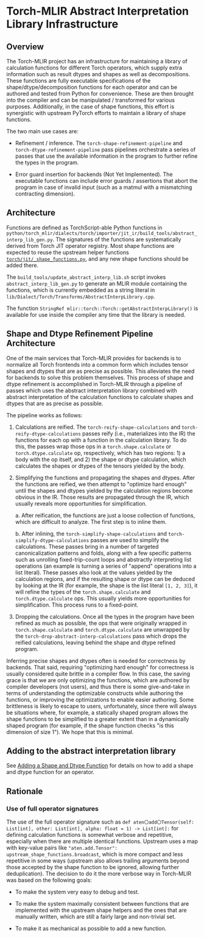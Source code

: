 # Torch-MLIR Abstract Interpretation Library Infrastructure

## Overview

The Torch-MLIR project has an infrastructure for maintaining a library of
calculation functions for different Torch operators, which supply extra
information such as result dtypes and shapes as well as decompositions. These
functions are fully executable specifications of the shape/dtype/decomposition
functions for each operator and can be authored and tested from Python for
convenience. These are then brought into the compiler and can be manipulated /
transformed for various purposes.  Additionally, in the case of shape functions,
this effort is synergistic with upstream PyTorch efforts to maintain a library
of shape functions.

The two main use cases are:

- Refinement / inference. The `torch-shape-refinement-pipeline` and
  `torch-dtype-refinement-pipeline` pass pipelines orchestrate a series of
  passes that use the available information in the program to further refine the
  types in the program.

- Error guard insertion for backends (Not Yet Implemented). The executable
  functions can include error guards / assertions that abort the program in case
  of invalid input (such as a matmul with a mismatching contracting dimension).

## Architecture

Functions are defined as TorchScript-able Python functions in
`python/torch_mlir/dialects/torch/importer/jit_ir/build_tools/abstract_interp_lib_gen.py`.
The signatures of the functions are systematically derived from Torch JIT
operator registry. Most shape functions are expected to reuse the upstream
helper functions
[`torch/jit/_shape_functions.py`](https://github.com/pytorch/pytorch/blob/279634f384662b7c3a9f8bf7ccc3a6afd2f05657/torch/jit/_shape_functions.py#L1),
and any new shape functions should be added there.

The `build_tools/update_abstract_interp_lib.sh` script invokes
`abstract_interp_lib_gen.py` to generate an MLIR module containing the functions,
which is currently embedded as a string literal in
`lib/Dialect/Torch/Transforms/AbstractInterpLibrary.cpp`.

The function `StringRef mlir::torch::Torch::getAbstractInterpLibrary()` is
available for use inside the compiler any time that the library is needed.

## Shape and Dtype Refinement Pipeline Architecture

One of the main services that Torch-MLIR provides for backends is to normalize
all Torch frontends into a common form which includes tensor shapes and dtypes
that are as precise as possible. This alleviates the need for backends to solve
this problem themselves. This process of shape and dtype refinement is
accomplished in Torch-MLIR through a pipeline of passes which uses the abstract
interpretation library combined with abstract interpretation of the calculation
functions to calculate shapes and dtypes that are as precise as possible.

The pipeline works as follows:

1. Calculations are reified. The `torch-reify-shape-calculations` and
   `torch-reify-dtype-calculations` passes reify (i.e., materializes into the
   IR) the functions for each op with a function in the calculation library. To
   do this, the passes wrap those ops in a `torch.shape.calculate` or
   `torch.dtype.calculate` op, respectively, which has two regions: 1) a body
   with the op itself, and 2) the shape or dtype calculation, which calculates
   the shapes or dtypes of the tensors yielded by the body.

2. Simplifying the functions and propagating the shapes and dtypes. After the
   functions are reified, we then attempt to "optimize hard enough" until the
   shapes and dtypes yielded by the calculation regions become obvious in the IR.
   Those results are propagated through the IR, which usually reveals more
   opportunities for simplification.

   a. After reification, the functions are just a loose collection of
   functions, which are difficult to analyze. The first step is to inline them.

   b. After inlining, the `torch-simplify-shape-calculations` and
   `torch-simplify-dtype-calculations` passes are used to simplify the
   calculations. These passes bring in a number of targeted canonicalization
   patterns and folds, along with a few specific patterns such as unrolling
   fixed-trip-count loops and abstractly interpreting list operations (an
   example is turning a series of "append" operations into a list
   literal). These passes also look at the values yielded by the calculation
   regions, and if the resulting shape or dtype can be deduced by looking at the
   IR (for example, the shape is the list literal `[1, 2, 3]`), it will refine
   the types of the `torch.shape.calculate` and `torch.dtype.calculate`
   ops. This usually yields more opportunities for simplification. This process
   runs to a fixed-point.

3. Dropping the calculations. Once all the types in the program have been
   refined as much as possible, the ops that were originally wrapped in
   `torch.shape.calculate` and `torch.dtype.calculate` are unwrapped by the
   `torch-drop-abstract-interp-calculations` pass which drops the reified
   calculations, leaving behind the shape and dtype refined program.

Inferring precise shapes and dtypes often is needed for correctness by
backends. That said, requiring "optimizing hard enough" for correctness is
usually considered quite brittle in a compiler flow. In this case, the saving
grace is that we are only optimizing the functions, which are authored by
compiler developers (not users), and thus there is some give-and-take in terms
of understanding the optimizable constructs while authoring the functions, or
improving the optimizations to enable easier authoring. Some brittleness is
likely to escape to users, unfortunately, since there will always be situations
where, for example, a statically shaped program allows the shape functions to be
simplified to a greater extent than in a dynamically shaped program (for
example, if the shape function checks "is this dimension of size 1"). We hope
that this is minimal.

## Adding to the abstract interpretation library

See [Adding a Shape and Dtype Function](adding_a_shape_and_dtype_function.md)
for details on how to add a shape and dtype function for an operator.

## Rationale

### Use of full operator signatures

The use of the full operator signature such as
`def aten〇add〇Tensor(self: List[int], other: List[int], alpha: float = 1) -> List[int]:`
for defining calculation functions is somewhat verbose and repetitive, especially when
there are multiple identical functions. Upstream uses a map with key-value
pairs like `"aten.add.Tensor": upstream_shape_functions.broadcast`, which is
more compact and less repetitive in some ways (upstream also allows trailing
arguments beyond those accepted by the shape function to be ignored, allowing
further deduplication). The decision to do it the more verbose way in Torch-MLIR
was based on the following goals:

- To make the system very easy to debug and test.

- To make the system maximally consistent between functions that are
  implemented with the upstream shape helpers and the ones that are manually
  written, which are still a fairly large and non-trivial set.

- To make it as mechanical as possible to add a new function.
